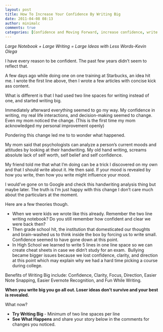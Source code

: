 ```yaml
---
layout: post
title: How To Increase Your Confidence By Writing Big
date: 2011-04-08 08:13
author: minimalc
comments: true
categories: [Confidence and Moving Forward, increase confidence, write big to increase confidence, writing, writing big]
---
```

<em>Large Notebook + Large Writing = Large Ideas with Less Words-Kevin Olega</em>

<em> </em>
I have every reason to be confident. The past few years didn’t seem to reflect that.

A few days ago while doing one on one training at Starbucks, an idea hit me. I wrote the first line above, then I wrote a few articles with concise kick ass content.

What is different is that I had used two line spaces for writing instead of one, and started writing big.

Immediately afterward everything seemed to go my way. My confidence in writing, my real life interactions, and decision-making seemed to change. Even my mom noticed the change. (This is the first time my mom acknowledged my personal improvement openly)

Pondering this change led me to to wonder what happened.

My mom said that psychologists can analyze a person’s current moods and attitudes by looking at their handwriting. My old hand writing, screams absolute lack of self worth, self belief and self confidence.

My friend told me that what I’m doing can be a trick I discovered on my own and that I should write about it. He then said. If your mood is revealed by how you write, then how you write might influence your mood.

I would’ve gone on to Google and check this handwriting analysis thing but maybe later. The truth is I’m just happy with this change I don’t care much about the particulars at the moment.

Here are a few theories though.
<ul>
	<li>When we were kids we wrote like this already. Remember the two line writing notebook? Do you still remember how confident and clear we were back then?</li>
	<li>Then grade school hit, the institution that domesticated our thoughts and brain-washed us to think inside the box by forcing us to write small. Confidence seemed to have gone down at this point.</li>
	<li>In High School we learned to write 5 lines in one line space so we can create cheat sheets in case we didn’t study for an exam.  Bullying became bigger issues because we lost confidence, clarity, and direction at this point which may explain why we had a hard time picking a course during college.</li>
</ul>
Benefits of Writing Big include: Confidence, Clarity, Focus, Direction, Easier Note Snapping, Easier Evernote Recognition, and Fun While Writing.

<strong>When you write big you go all out. Loser ideas don’t survive and your best is revealed.</strong>

What now?
<ul>
	<li><strong>Try Writing Big </strong>- Minimum of two line spaces per line</li>
	<li><strong>See What Happens</strong> and share your story below in the comments for changes you noticed.</li>
</ul>
<em>
</em>
